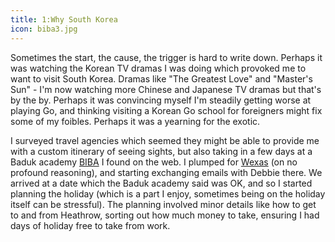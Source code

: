 ```yaml
---
title: 1:Why South Korea
icon: biba3.jpg
---
```

Sometimes the start, the cause, the trigger is hard to write down. Perhaps it was watching the Korean TV
dramas I was doing which provoked me to want to visit South Korea. Dramas like "The Greatest Love" and
"Master's Sun" - I'm now watching more Chinese and Japanese TV dramas but that's by the by. Perhaps it
was convincing myself I'm steadily getting worse at playing Go, and thinking visiting a Korean Go school
for foreigners might fix some of my foibles. Perhaps it was a yearning for the exotic.

I surveyed travel agencies which seemed they might be able to provide me with a custom itinerary of
seeing sights,
but also taking in a few days at a Baduk academy [BIBA](http://www.bibabaduk.net/) I found on the web.
I plumped for [Wexas](https://www.wexas.com/) (on no profound reasoning),
and starting exchanging emails with Debbie there.
We arrived at a date which the Baduk academy said was OK, and so I started planning the holiday
(which is a part I enjoy, sometimes being on the holiday itself can be stressful). The planning
involved minor details like how to get to and from Heathrow, sorting out how much money to take,
ensuring I had days of holiday free to take from work.
